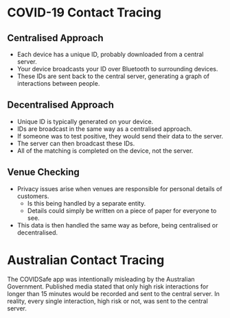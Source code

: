 # COVID-19 Contact Tracing

## Centralised Approach

- Each device has a unique ID, probably downloaded from a central server.
- Your device broadcasts your ID over Bluetooth to surrounding devices.
- These IDs are sent back to the central server, generating a graph of interactions between people.

## Decentralised Approach

- Unique ID is typically generated on your device.
- IDs are broadcast in the same way as a centralised approach.
- If someone was to test positive, they would send their data to the server.
- The server can then broadcast these IDs.
- All of the matching is completed on the device, not the server.

## Venue Checking

- Privacy issues arise when venues are responsible for personal details of customers.
  - Is this being handled by a separate entity.
  - Details could simply be written on a piece of paper for everyone to see.
- This data is then handled the same way as before, being centralised or decentralised.

# Australian Contact Tracing

The COVIDSafe app was intentionally misleading by the Australian Government. Published media stated that only high risk interactions for longer than 15 minutes would be recorded and sent to the central server.
In reality, every single interaction, high risk or not, was sent to the central server.

